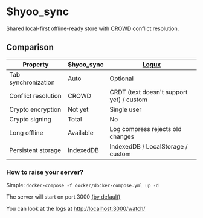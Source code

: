 # $hyoo_sync

Shared local-first offline-ready store with [CROWD](https://github.com/hyoo-ru/crowd.hyoo.ru) conflict resolution.

## Comparison

| Property            | $hyoo_sync | [Logux](https://logux.io/)
|---------------------|------------|---------------------------
| Tab synchronization | Auto       | Optional
| Conflict resolution | CROWD      | CRDT (text doesn't support yet) / custom
| Crypto encryption   | Not yet    | Single user
| Crypto signing      | Total      | No
| Long offline        | Available  | Log compress rejects old changes
| Persistent storage  | IndexedDB  | IndexedDB / LocalStorage / custom

### How to raise your server?

Simple: `docker-compose -f docker/docker-compose.yml up -d`

The server will start on port 3000 [(by default)](https://github.com/hyoo-ru/sync.hyoo.ru/blob/master/docker-compose.yml#L8)

You can look at the logs at
[http://localhost:3000/watch/](http://localhost:3000/watch/)
